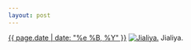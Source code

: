 ```yaml
---
layout: post
---
```


<p>
  <time><a href="/266">{{ page.date | date: "%e %B, %Y" }}</a></time>
  <a href="/266"><img src="{{ site.assets_url }}/266-640.jpg" srcset="{{ site.assets_url }}/266-1280.jpg 1280w, {{ site.assets_url }}/266-960.jpg 960w, {{ site.assets_url }}/266-640.jpg 640w, {{ site.assets_url }}/266-320.jpg 320w" sizes="(min-width: 700px) 50vw, calc(100vw - 2rem)" alt="Jialiya." /></a>
  <span>Jialiya.</span>
</p>
